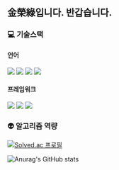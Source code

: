 ## 金榮綠입니다. 반갑습니다.

### 💻 기술스택
#### 언어
![](https://img.shields.io/badge/Java-007396?style=flat&logo=OpenJDK&logoColor=white")
![](https://img.shields.io/badge/C++-00599C?style=flat&logo=cplusplus&logoColor=white")
![](https://img.shields.io/badge/Mysql-4479A1?style=flat&logo=mysql&logoColor=white")
![](https://img.shields.io/badge/Python-3776AB?style=flat&logo=python&logoColor=white")
#### 프레임워크
![](https://img.shields.io/badge/SpringBoot-6DB33F?style=flat&logo=springboot&logoColor=white")
![](https://img.shields.io/badge/SpringSecurity-6DB33F?style=flat&logo=springsecurity&logoColor=white")
![](https://img.shields.io/badge/Docker-2496ED?style=flat&logo=docker&logoColor=white")

### 👽 알고리즘 역량
[![Solved.ac
프로필](http://mazassumnida.wtf/api/v2/generate_badge?boj=praoo800)](https://solved.ac/praoo800)

![Anurag's GitHub stats](https://github-readme-stats.vercel.app/api?username=kimyeoungrok&show_icons=true&theme=dracula)
